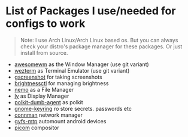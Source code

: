 # List of Packages I use/needed for configs to work

> Note: I use Arch Linux/Arch Linux based os. But you can always check your distro's package manager for these packages. Or just install from source.

- [awesomewm](https://github.com/awesomeWM/awesome) as the Window Manager (use git variant)
- [wezterm](https://github.com/wez/wezterm) as Terminal Emulator (use git variant)
- [gscreenshot](https://github.com/thenaterhood/gscreenshot) for taking screenshots
- [brightnessctl](https://github.com/Hummer12007/brightnessctl) for managing brightness
- [nemo](https://github.com/linuxmint/nemo) as a File Manager
- [ly](https://github.com/fairyglade/ly) as Display Manager
- [polkit-dumb-agent](https://github.com/sandsmark/polkit-dumb-agent) as polkit
- [gnome-keyring](https://wiki.gnome.org/Projects/GnomeKeyring) ro store secrets. passwords etc
- [connman](https://wiki.archlinux.org/title/ConnMan) network manager
- [gvfs-mtp](https://archlinux.org/packages/?name=gvfs-mtp) automount android devices
- [picom](https://github.com/yshui/picom) compositor
